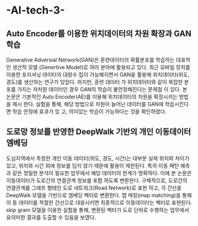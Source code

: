 # -AI-tech-3-


## Auto Encoder를 이용한 위치데이터의 차원 확장과 GAN 학습

Generative Adversial Network(GAN)은 훈련데이터의 확률분포를 학습하는 대표적인 생산적 모델
(Genertive Model)로 여러 분야에 활용되고 있다. 최근 모바일 장치를 이용한 포지셔닝 데이터의 대량수
집이 가능해지면서 GAN을 활용해 위치데이터(위도,경도)를 생산하는 연구가 있었다. 하지만, 훈련 데이터
가 위치데이터와 같이 복잡한 분포를 가지는 저차원 데이터인 경우 GAN의 학습이 불안정해진다는 문제점
이 있다. 본 논문은 기본적인 Auto Encoder(AE)를 이용해 위치데이터의 차원을 확장시키는 방법을 제시
한다. 실험을 통해, 해당 방법으로 차원이 늘어난 데이터를 GAN에 학습시킨다면 학습 안정에 효과가 있
고, 의미있는 학습이 가능하다는 것을 확인하였다.


## 도로망 정보를 반영한 DeepWalk 기반의 개인 이동데이터 엠베딩

도심지역에서 측정한 개인 이동 데이터(위도, 경도, 시간)는 대부분 실제 위치와 차이가 있고, 위치와 
시간 외에 정보를 담지 않기 때문에 활용이 제한된다. 특히 이동 패턴 예측과 같은 정밀한 분석이 필요한 
업무에서 해당 데이터의 한계가 명확하다. 이에 본 논문은 이동데이터가 도로간의 연결관계 정보를 포함
하도록 변환한다. 구체적으로, 도로간의 연결관계를 그래프 형태인 도로 네트워크(Road Network)로 표현
하고, 각 간선을 DeepWalk 모델을 기반으로 엠베딩 벡터로 변환한다. 맵 매칭(map matching)을 통해 이
동 데이터를 적절한 간선으로 대응시키면 최종적으로 이동데이터는 벡터로 표현된다. skip gram 모델을 
이용한 실험을 통해, 변환된 벡터가 도로 단위로 수행하는 업무에서 유의미한 결과를 도출할 수 있음을 
보였다.

